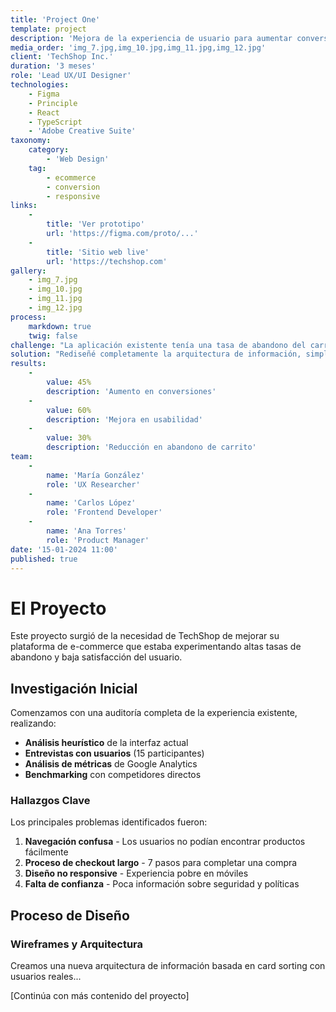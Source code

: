 ```yaml
---
title: 'Project One'
template: project
description: 'Mejora de la experiencia de usuario para aumentar conversiones en 45%'
media_order: 'img_7.jpg,img_10.jpg,img_11.jpg,img_12.jpg'
client: 'TechShop Inc.'
duration: '3 meses'
role: 'Lead UX/UI Designer'
technologies:
    - Figma
    - Principle
    - React
    - TypeScript
    - 'Adobe Creative Suite'
taxonomy:
    category:
        - 'Web Design'
    tag:
        - ecommerce
        - conversion
        - responsive
links:
    -
        title: 'Ver prototipo'
        url: 'https://figma.com/proto/...'
    -
        title: 'Sitio web live'
        url: 'https://techshop.com'
gallery:
    - img_7.jpg
    - img_10.jpg
    - img_11.jpg
    - img_12.jpg
process:
    markdown: true
    twig: false
challenge: "La aplicación existente tenía una tasa de abandono del carrito del 70% y los usuarios reportaban dificultades para encontrar productos y completar compras. El diseño no era responsive y la navegación era confusa.\n"
solution: "Rediseñé completamente la arquitectura de información, simplifiqué el proceso de checkout a 3 pasos, implementé un sistema de búsqueda inteligente y creé un diseño totalmente responsive con componentes reutilizables.\n"
results:
    -
        value: 45%
        description: 'Aumento en conversiones'
    -
        value: 60%
        description: 'Mejora en usabilidad'
    -
        value: 30%
        description: 'Reducción en abandono de carrito'
team:
    -
        name: 'María González'
        role: 'UX Researcher'
    -
        name: 'Carlos López'
        role: 'Frontend Developer'
    -
        name: 'Ana Torres'
        role: 'Product Manager'
date: '15-01-2024 11:00'
published: true
---
```


# El Proyecto

Este proyecto surgió de la necesidad de TechShop de mejorar su plataforma de e-commerce que estaba experimentando altas tasas de abandono y baja satisfacción del usuario.

## Investigación Inicial

Comenzamos con una auditoría completa de la experiencia existente, realizando:

- **Análisis heurístico** de la interfaz actual
- **Entrevistas con usuarios** (15 participantes)
- **Análisis de métricas** de Google Analytics
- **Benchmarking** con competidores directos

### Hallazgos Clave

Los principales problemas identificados fueron:

1. **Navegación confusa** - Los usuarios no podían encontrar productos fácilmente
2. **Proceso de checkout largo** - 7 pasos para completar una compra
3. **Diseño no responsive** - Experiencia pobre en móviles
4. **Falta de confianza** - Poca información sobre seguridad y políticas

## Proceso de Diseño

### Wireframes y Arquitectura

Creamos una nueva arquitectura de información basada en card sorting con usuarios reales...

[Continúa con más contenido del proyecto]